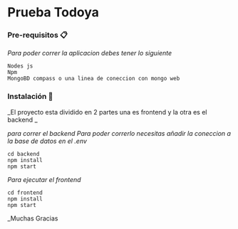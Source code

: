 # Prueba Todoya

### Pre-requisitos 📋

_Para poder correr la aplicacion debes tener lo siguiente_

```
Nodes js
Npm 
MongoBD compass o una linea de coneccion con mongo web
```

### Instalación 🔧

_El proyecto esta dividido en 2 partes una es frontend y la otra es el backend _

_para correr el backend_
_Para poder correrlo necesitas añadir la coneccion a la base de datos en el .env_

```
cd backend
npm install
npm start
```

_Para ejecutar el frontend_

```
cd frontend 
npm install
npm start
```

_Muchas Gracias
